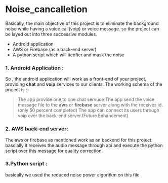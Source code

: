 # Noise_cancalletion

Basically, the main objective of this project is to eliminate the background noise while having a voice call(voip) or voice message.
so the project can be layed out into three successive modules. 
<br> 
 -  Android application      
 -  AWS or Firebase (as a back-end server)     
 -  A python script which will itenfier and mask the noise    
 
 ### 1. Android Application :
 
 So , the android application will work as a front-end of your project, providing **chat** and **voip** services to our clients. The working schema of the project is :-
 > The app provide one to one chat servuce 
 > The app send the voice message file to the **aws** or **firebase** server along with the receives id.(only 50 percent completed)
 > The app can connect its users through voip over the back-end server.(Future Enhancement)  
 
 ### 2. AWS back-end server:
 The aws or firebase as mentioned work as an backend for this project. bascially it receives the audio message through api and execute the python script over this message for quality correction.
 
 ### 3.Python script :
 basically we used the reduced noise power algoritkm on this file 
 

